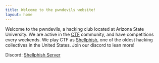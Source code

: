 ```yaml
---
title: Welcome to the pwndevils website!
layout: home
---
```


Welcome to the pwndevils, a hacking club located at Arizona State University. 
We are active in the [CTF](https://www.youtube.com/watch?v=8ev9ZX9J45A)
community, and have competitions every weekends. 
We play CTF as [Shellphish](http://shellphish.net/), one of the oldest hacking
collectives in the United States. Join our discord to lean more!

Discord: [Shellphish Server](https://discord.gg/MeMcTvj)


<!--
{% for post in site.posts %}
<a href="{{site.baseurl}}{{post.url}}">{{post.title}}</a>
{%endfor%}

-->

